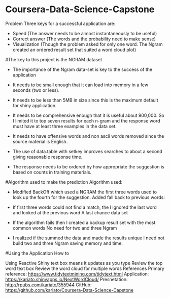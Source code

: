 # Coursera-Data-Science-Capstone

Problem
Three keys for a successful application are:

+ Speed (The answer needs to be almost instantaneously to be useful)
+ Correct answer (The words and the probability need to make sense)
+ Visualization (Though the problem asked for only one word. The Ngram created an ordered result set that suited a word cloud plot)

#The key to this project is the NGRAM dataset
+ The importance of the Ngram data-set is key to the success of the application

+ It needs to be small enough that it can load into memory in a few seconds (two or less).

+ It needs to be less than 5MB in size since this is the maximum default for shiny application.

+ It needs to be comprehensive enough that it is useful about 900,000. So I limited it to top seven results for each n-gram and the response word must have at least three examples in the data set.

+ It needs to have offensive words and non ascii words removed since the source material is English.

+ The use of data.table with setkey improves searches to about a second giving reasonable response time.

+ The response needs to be ordered by how appropriate the suggestion is based on counts in training materials.

#Algorithm used to make the prediction
Algorithm used:

+ Modified BackOff which used a NGRAM the first three words used to look up the fourth for the suggestion.
Added fall back to previous words:

+ If first three words could not find a match, the I ignored the last word and looked at the previous word
A last chance data set

+ If the algorithm fails then I created a backup result set with the most common words
No need for two and three Ngram

+ I realized if the summed the data and made the results unique I need not build two and three Ngram saving memory and time.

#Using the Application
How to

Using Reactive Shiny text box means it updates as you type
Review the top word text box
Review the word cloud for multiple words
References
Primary reference: https://www.tidytextmining.com/tidytext.html
Application: https://kariato.shinyapps.io/NextWordCloud/
Presnetation: http://rpubs.com/kariato/355944
GitHub: https://github.com/kariato/Coursera-Data-Science-Capstone
